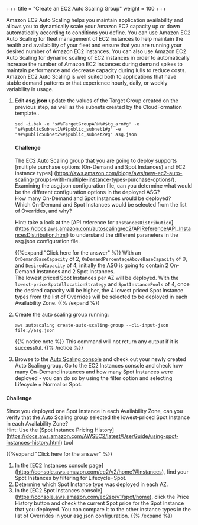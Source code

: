 +++
title = "Create an EC2 Auto Scaling Group"
weight = 100
+++

Amazon EC2 Auto Scaling helps you maintain application availability and allows you to dynamically scale your Amazon EC2 capacity up or down automatically according to conditions you define. You can use Amazon EC2 Auto Scaling for fleet management of EC2 instances to help maintain the health and availability of your fleet and ensure that you are running your desired number of Amazon EC2 instances. You can also use Amazon EC2 Auto Scaling for dynamic scaling of EC2 instances in order to automatically increase the number of Amazon EC2 instances during demand spikes to maintain performance and decrease capacity during lulls to reduce costs. Amazon EC2 Auto Scaling is well suited both to applications that have stable demand patterns or that experience hourly, daily, or weekly variability in usage.

1. Edit **asg.json** update the values of the Target Group created on the previous step, as well as the subnets created by the CloudFormation template..

	```
	sed -i.bak -e "s#%TargetGroupARN%#$tg_arn#g" -e "s#%publicSubnet1%#$public_subnet1#g" -e "s#%publicSubnet2%#$public_subnet2#g" asg.json
	```

   	#### Challenge
	The EC2 Auto Scaling group that you are going to deploy supports [multiple purchase options (On-Demand and Spot Instances) and EC2 instance types] (https://aws.amazon.com/blogs/aws/new-ec2-auto-scaling-groups-with-multiple-instance-types-purchase-options/). \
	Examining the asg.json configuration file, can you determine what would be the different configuration options in the deployed ASG?\
	How many On-Demand and Spot Instances would be deployed?\
	Which On-Demand and Spot Instances would be selected from the list of Overrides, and why?


	Hint: take a look at the [API reference for `InstancesDistribution`] (https://docs.aws.amazon.com/autoscaling/ec2/APIReference/API_InstancesDistribution.html) to understand the different paraneters in the asg.json configuration file.

	{{%expand "Click here for the answer" %}}
	With an `OnDemandBaseCapacity` of 2, `OnDemandPercentageAboveBaseCapacity` of 0, and `DesiredCapacity` of 4, initially the ASG is going to contain 2 On-Demand instances and 2 Spot Instances.\
	The lowest priced Spot Instances per AZ will be deployed. With the `lowest-price` `SpotAllocationStrategy` and `SpotInstancePools` of 4, once the desired capacity will be higher, the 4 lowest priced Spot Instance types from the list of Overrides will be selected to be deployed in each Availability Zone. 
	{{% /expand %}}

1. Create the auto scaling group running:

   ```
   aws autoscaling create-auto-scaling-group --cli-input-json file://asg.json
   ```

   {{% notice note %}}
   This command will not return any output if it is successful.
   {{% /notice %}}

	
1. Browse to the [Auto Scaling console](https://console.aws.amazon.com/ec2/autoscaling/home#AutoScalingGroups:view=details) and check out your newly created Auto Scaling group. Go to the EC2 Instances console and check how many On-Demand instances and how many Spot Instances were deployed - you can do so by using the filter option and selecting Lifecycle = Normal or Spot.

#### Challenge
Since you deployed one Spot Instance in each Availability Zone, can you verify that the Auto Scaling group selected the lowest-priced Spot Instance in each Availability Zone?\
Hint: Use the [Spot Instance Pricing History] (https://docs.aws.amazon.com/AWSEC2/latest/UserGuide/using-spot-instances-history.html) tool

{{%expand "Click here for the answer" %}}
1. In the [EC2 Instances console page] (https://console.aws.amazon.com/ec2/v2/home?#Instances), find your Spot Instances by filtering for Lifecycle=Spot.
2. Determine which Spot Instance type was deployed in each AZ.
3. In the [EC2 Spot Instances console] (https://console.aws.amazon.com/ec2sp/v1/spot/home), click the Price History button and check the current Spot price for the Spot Instance that you deployed. You can compare it to the other instance types in the list of Overrides in your asg.json configuration.
{{% /expand %}}
